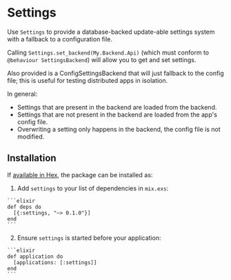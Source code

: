 # Settings

Use `Settings` to provide a database-backed update-able settings system with
a fallback to a configuration file.

Calling `Settings.set_backend(My.Backend.Api)` (which must conform to
`@behaviour SettingsBackend`) will allow you to get and set settings.

Also provided is a ConfigSettingsBackend that will just fallback to the config
file; this is useful for testing distributed apps in isolation.

In general:
* Settings that are present in the backend are loaded from the backend.
* Settings that are not present in the backend are loaded from the app's
config file.
* Overwriting a setting only happens in the backend, the config file is not
modified.

## Installation

If [available in Hex](https://hex.pm/docs/publish), the package can be installed as:

  1. Add `settings` to your list of dependencies in `mix.exs`:

    ```elixir
    def deps do
      [{:settings, "~> 0.1.0"}]
    end
    ```

  2. Ensure `settings` is started before your application:

    ```elixir
    def application do
      [applications: [:settings]]
    end
    ```
